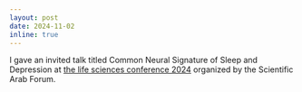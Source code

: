 ```yaml
---
layout: post
date: 2024-11-02
inline: true
---
```


I gave an invited talk titled Common Neural Signature of Sleep and Depression at [the life sciences conference 2024](https://www.safonline.org/conferences/conference-3x) organized by the Scientific Arab Forum.